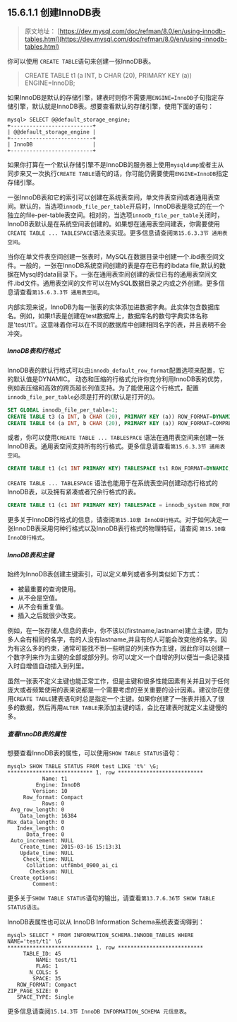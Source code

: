## 15.6.1.1 创建InnoDB表

> 原文地址： [https://dev.mysql.com/doc/refman/8.0/en/using-innodb-tables.html](https://dev.mysql.com/doc/refman/8.0/en/using-innodb-tables.html)

你可以使用 `CREATE TABLE`语句来创建一张InnoDB表。

> CREATE TABLE t1 (a INT, b CHAR (20), PRIMARY KEY (a)) ENGINE=InnoDB;

如果InnoDB是默认的存储引擎，建表时则你不需要用`ENGINE=InnoDB`子句指定存储引擎，默认就是InnoDB表。想要查看默认的存储引擎，使用下面的语句：

```
mysql> SELECT @@default_storage_engine;
+--------------------------+
| @@default_storage_engine |
+--------------------------+
| InnoDB                   |
+--------------------------+
```

如果你打算在一个默认存储引擎不是InnoDB的服务器上使用`mysqldump`或者主从同步来又一次执行`CREATE TABLE`语句的话，你可能仍需要使用`ENGINE=InnoDB`指定存储引擎。

一张InnoDB表和它的索引可以创建在系统表空间，单文件表空间或者通用表空间。默认的，当选项`innodb_file_per_table`开启时，InnoDB表是隐式的在一个独立的file-per-table表空间。相对的，当选项`innodb_file_per_table`关闭时，InnoDB表默认是在系统空间表创建的。如果想在通用表空间建表，你需要使用`CREATE TABLE ... TABLESPACE`语法来实现。更多信息请查阅`第15.6.3.3节 通用表空间`。

当你在单文件表空间创建一张表时，MySQL在数据目录中创建一个.ibd表空间文件。一般的，一张在InnoDB系统空间创建的表是存在已有的ibdata file,默认的数据在Mysql的data目录下。一张在通用表空间创建的表位已有的通用表空间文件.ibd文件。通用表空间的文件可以在MySQL数据目录之内或之外创建。更多信息请查看`第15.6.3.3节 通用表空间`。

内部实现来说，InnoDB为每一张表的实体添加进数据字典。此实体包含数据库名。例如，如果t1表是创建在test数据库上，数据库名的数句字典实体名称是'test/t1'。这意味着你可以在不同的数据库中创建相同名字的表，并且表明不会冲突。

##### InnoDB表和行格式

InnoDB表的默认行格式可以由`innodb_default_row_format`配置选项来配置，它的默认值是DYNAMIC。 动态和压缩的行格式允许你充分利用InnoDB表的优势，例如表压缩和高效的跨页超长列值支持。为了能使用这个行格式，配置`innodb_file_per_table`必须是打开的(默认是打开的)。

```sql
SET GLOBAL innodb_file_per_table=1;
CREATE TABLE t3 (a INT, b CHAR (20), PRIMARY KEY (a)) ROW_FORMAT=DYNAMIC;
CREATE TABLE t4 (a INT, b CHAR (20), PRIMARY KEY (a)) ROW_FORMAT=COMPRESSED;
```

或者，你可以使用`CREATE TABLE ... TABLESPACE` 语法在通用表空间来创建一张InnoDB表。通用表空间支持所有的行格式。更多信息请查看`第15.6.3.3节 通用表空间`。

```sql
CREATE TABLE t1 (c1 INT PRIMARY KEY) TABLESPACE ts1 ROW_FORMAT=DYNAMIC;
```

`CREATE TABLE ... TABLESPACE` 语法也能用于在系统表空间创建动态行格式的InnoDB表，以及拥有紧凑或者冗余行格式的表。

```sql
CREATE TABLE t1 (c1 INT PRIMARY KEY) TABLESPACE = innodb_system ROW_FORMAT=DYNAMIC;
```

更多关于InnoDB行格式的信息，请查阅`第15.10章 InnoDB行格式`。对于如何决定一张InnoDB表采用何种行格式以及InnoDB表行格式的物理特征，请查阅 `第15.10章 InnoDB行格式`。

##### InnoDB表和主键

始终为InnoDB表创建主键索引，可以定义单列或者多列类似如下方式：

- 被最重要的查询使用。
- 从不会是空值。
- 从不会有重复值。
- 插入之后就很少改变。

例如，在一张存储人信息的表中，你不该以(firstname,lastname)建立主键，因为多人会有相同的名字，有的人没有lastname,并且有的人可能会改变他的名字。因为有这么多的约束，通常可能找不到一些明显的列来作为主键，因此你可以创建一个数字列来作为主键的全部或部分列。你可以定义一个自增的列以便当一条记录插入时自增值自动插入到列里。

虽然一张表不定义主键也能正常工作，但是主键和很多性能因素有关并且对于任何庞大或者频繁使用的表来说都是一个需要考虑的至关重要的设计因素。建议你在使用`CREATE TABLE`建表语句时总是指定一个主键。如果你创建了一张表并插入了很多的数据，然后再用`ALTER TABLE`来添加主键的话，会比在建表时就定义主键慢的多。

##### 查看InnoDB表的属性

想要查看InnoDB表的属性，可以使用`SHOW TABLE STATUS`语句：

```
mysql> SHOW TABLE STATUS FROM test LIKE 't%' \G;
*************************** 1. row ***************************
           Name: t1
         Engine: InnoDB
        Version: 10
     Row_format: Compact
           Rows: 0
 Avg_row_length: 0
    Data_length: 16384
Max_data_length: 0
   Index_length: 0
      Data_free: 0
 Auto_increment: NULL
    Create_time: 2015-03-16 15:13:31
    Update_time: NULL
     Check_time: NULL
      Collation: utf8mb4_0900_ai_ci
       Checksum: NULL
 Create_options:
        Comment:
```

更多关于`SHOW TABLE STATUS`语句的输出，请查看`第13.7.6.36节 SHOW TABLE STATUS语法`。

InnoDB表属性也可以从 InnoDB Information Schema系统表查询得到：

```
mysql> SELECT * FROM INFORMATION_SCHEMA.INNODB_TABLES WHERE NAME='test/t1' \G
*************************** 1. row ***************************
     TABLE_ID: 45
         NAME: test/t1
         FLAG: 1
       N_COLS: 5
        SPACE: 35
   ROW_FORMAT: Compact
ZIP_PAGE_SIZE: 0
   SPACE_TYPE: Single
```

更多信息请查阅`15.14.3节 InnoDB INFORMATION_SCHEMA 元信息表`。
